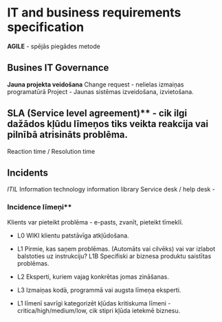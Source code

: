 # IT and business requirements specification

**AGILE** - spējās piegādes metode

## Busines IT Governance

**Jauna projekta veidošana**
  Change request - nelielas izmaiņas programatūrā
  Project - Jaunas sistēmas izveidošana, izvietošana.

## SLA (Service level agreement)** - cik ilgi dažādos kļūdu līmeņos tiks veikta reakcija vai pilnībā atrisināts problēma.
  Reaction time / Resolution time 
  
## Incidents
  _ITIL_ Information technology information library
  Service desk / help desk - 
  
### Incidence līmeņi**
Klients var pieteikt problēma - e-pasts, zvanīt, pieteikt tīmeklī.

 - L0  WIKI klientu patstāvīga atkļūdošana.
 - L1  Pirmie, kas saņem problēmas. (Automāts vai cilvēks) vai var izlabot balstoties uz instrukciju?  L1B Specifiski ar biznesa produktu saistītas problēmas.
 - L2  Eksperti, kuriem vajag konkrētas jomas zināšanas. 
 - L3  Izmaiņas kodā, programmā vai augsta līmeņa eksperti.

- L1 līmenī savrīgi kategorizēt kļūdas kritiskuma līmeni - critica/high/medium/low, cik stipri kļūda ietekmē biznesu.


  
